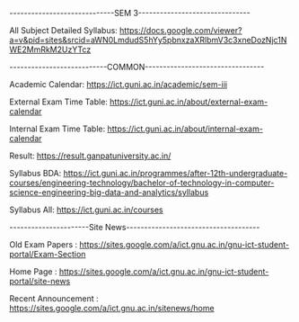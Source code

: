 -----------------------------SEM 3-------------------------------

All Subject Detailed Syllabus:
https://docs.google.com/viewer?a=v&pid=sites&srcid=aWN0LmdudS5hYy5pbnxzaXRlbmV3c3xneDozNjc1NWE2MmRkM2UzYTcz



---------------------------COMMON---------------------------------

Academic Calendar:
https://ict.guni.ac.in/academic/sem-iii

External Exam Time Table: 
https://ict.guni.ac.in/about/external-exam-calendar

Internal Exam Time Table:
https://ict.guni.ac.in/about/internal-exam-calendar

Result:
https://result.ganpatuniversity.ac.in/

Syllabus BDA:
https://ict.guni.ac.in/programmes/after-12th-undergraduate-courses/engineering-technology/bachelor-of-technology-in-computer-science-engineering-big-data-and-analytics/syllabus

Syllabus All:
https://ict.guni.ac.in/courses


----------------------Site News-------------------------------------

Old Exam Papers :
https://sites.google.com/a/ict.gnu.ac.in/gnu-ict-student-portal/Exam-Section

Home Page : 
https://sites.google.com/a/ict.gnu.ac.in/gnu-ict-student-portal/site-news

Recent Announcement :
https://sites.google.com/a/ict.gnu.ac.in/sitenews/home
